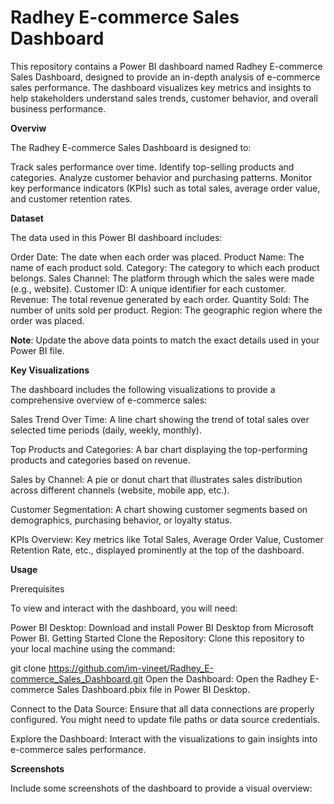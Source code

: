 # Radhey E-commerce Sales Dashboard
This repository contains a Power BI dashboard named Radhey E-commerce Sales Dashboard, designed to provide an in-depth analysis of e-commerce sales performance. The dashboard visualizes key metrics and insights to help stakeholders understand sales trends, customer behavior, and overall business performance.

**Overviw**

The Radhey E-commerce Sales Dashboard is designed to:

Track sales performance over time.
Identify top-selling products and categories.
Analyze customer behavior and purchasing patterns.
Monitor key performance indicators (KPIs) such as total sales, average order value, and customer retention rates.

**Dataset**

The data used in this Power BI dashboard includes:

Order Date: The date when each order was placed.
Product Name: The name of each product sold.
Category: The category to which each product belongs.
Sales Channel: The platform through which the sales were made (e.g., website).
Customer ID: A unique identifier for each customer.
Revenue: The total revenue generated by each order.
Quantity Sold: The number of units sold per product.
Region: The geographic region where the order was placed.

**Note**: Update the above data points to match the exact details used in your Power BI file.

**Key Visualizations**

The dashboard includes the following visualizations to provide a comprehensive overview of e-commerce sales:

Sales Trend Over Time: A line chart showing the trend of total sales over selected time periods (daily, weekly, monthly).

Top Products and Categories: A bar chart displaying the top-performing products and categories based on revenue.

Sales by Channel: A pie or donut chart that illustrates sales distribution across different channels (website, mobile app, etc.).

Customer Segmentation: A chart showing customer segments based on demographics, purchasing behavior, or loyalty status.

KPIs Overview: Key metrics like Total Sales, Average Order Value, Customer Retention Rate, etc., displayed prominently at the top of the dashboard.

**Usage**

Prerequisites

To view and interact with the dashboard, you will need:

Power BI Desktop: Download and install Power BI Desktop from Microsoft Power BI.
Getting Started
Clone the Repository: Clone this repository to your local machine using the command:

git clone https://github.com/im-vineet/Radhey_E-commerce_Sales_Dashboard.git
Open the Dashboard: Open the Radhey E-commerce Sales Dashboard.pbix file in Power BI Desktop.

Connect to the Data Source: Ensure that all data connections are properly configured. You might need to update file paths or data source credentials.

Explore the Dashboard: Interact with the visualizations to gain insights into e-commerce sales performance.

**Screenshots**

Include some screenshots of the dashboard to provide a visual overview:


